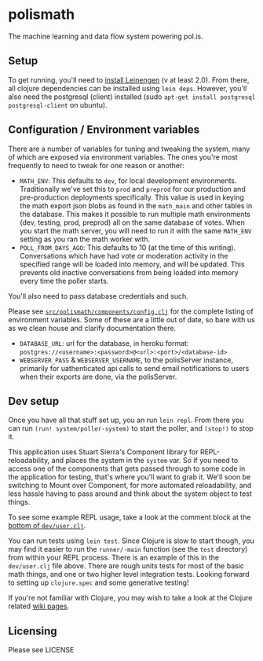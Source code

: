 # polismath

The machine learning and data flow system powering pol.is.


## Setup

To get running, you'll need to [install Leinengen](https://github.com/technomancy/leiningen) (v at least 2.0).
From there, all clojure dependencies can be installed using `lein deps`.
However, you'll also need the postgresql (client) installed (sudo `apt-get install postgresql postgresql-client` on ubuntu).


## Configuration / Environment variables

There are a number of variables for tuning and tweaking the system, many of which are exposed via environment variables.
The ones you're most frequently to need to tweak for one reason or another:

* `MATH_ENV`: This defaults to `dev`, for local development environments.
  Traditionally we've set this to `prod` and `preprod` for our production and pre-production deployments specifically.
  This value is used in keying the math export json blobs as found in the `math_main` and other tables in the database.
  This makes it possible to run multiple math environments (dev, testing, prod, preprod) all on the same database of votes.
  When you start the math server, you will need to run it with the same `MATH_ENV` setting as you ran the math worker with.
* `POLL_FROM_DAYS_AGO`: This defaults to 10 (at the time of this writing).
  Conversations which have had vote or moderation activity in the specified range will be loaded into memory, and will be updated.
  This prevents old inactive conversations from being loaded into memory every time the poller starts.
  
You'll also need to pass database credentials and such.

Please see [`src/polismath/components/config.clj`](https://github.com/pol-is/polisMath/blob/master/src/polismath/components/config.clj#L51) for the complete listing of environment variables.
Some of these are a little out of date, so bare with us as we clean house and clarify documentation there.

* `DATABASE_URL`: url for the database, in heroku format: 
  `postgres://<username>:<password>@<url>:<port>/<database-id>`
* `WEBSERVER_PASS` & `WEBSERVER_USERNAME`, to the polisServer instance, primarily for uathenticated api calls to send
  email notifications to users when their exports are done, via the polisServer.



## Dev setup

Once you have all that stuff set up, you an run `lein repl`.
From there you can run `(run! system/poller-system)` to start the poller, and `(stop!)` to stop it.

This application uses Stuart Sierra's Component library for REPL-reloadability, and places the system in the `system` var.
So if you need to access one of the components that gets passed through to some code in the application for testing, that's where you'll want to grab it.
We'll soon be switching to Mount over Component, for more automated reloadability, and less hassle having to pass around and think about the system object to test things.

To see some example REPL usage, take a look at the comment block at the [bottom of `dev/user.clj`](https://github.com/pol-is/polisMath/blob/master/dev/user.clj#L328).

You can run tests using `lein test`.
Since Clojure is slow to start though, you may find it easier to run the `runner/-main` function (see the `test` directory) from within your REPL process.
There is an example of this in the `dev/user.clj` file above.
There are rough units tests for most of the basic math things, and one or two higher level integration tests.
Looking forward to setting up `clojure.spec` and some generative testing!

If you're not familiar with Clojure, you may wish to take a look at the Clojure related [wiki pages](https://github.com/pol-is/polisMath/wiki).


## Licensing

Please see LICENSE

